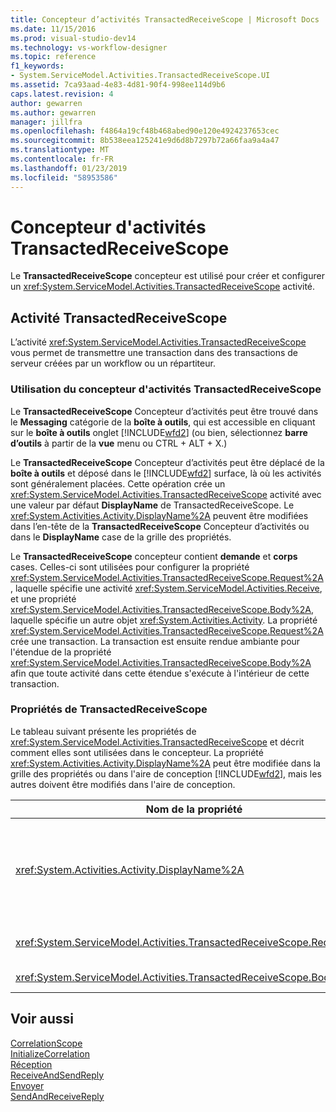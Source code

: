 ```yaml
---
title: Concepteur d’activités TransactedReceiveScope | Microsoft Docs
ms.date: 11/15/2016
ms.prod: visual-studio-dev14
ms.technology: vs-workflow-designer
ms.topic: reference
f1_keywords:
- System.ServiceModel.Activities.TransactedReceiveScope.UI
ms.assetid: 7ca93aad-4e83-4d81-90f4-998ee114d9b6
caps.latest.revision: 4
author: gewarren
ms.author: gewarren
manager: jillfra
ms.openlocfilehash: f4864a19cf48b468abed90e120e4924237653cec
ms.sourcegitcommit: 8b538eea125241e9d6d8b7297b72a66faa9a4a47
ms.translationtype: MT
ms.contentlocale: fr-FR
ms.lasthandoff: 01/23/2019
ms.locfileid: "58953586"
---
```

# <a name="transactedreceivescope-activity-designer"></a>Concepteur d'activités TransactedReceiveScope
Le **TransactedReceiveScope** concepteur est utilisé pour créer et configurer un <xref:System.ServiceModel.Activities.TransactedReceiveScope> activité.  
  
## <a name="the-transactedreceivescope-activity"></a>Activité TransactedReceiveScope  
 L’activité <xref:System.ServiceModel.Activities.TransactedReceiveScope> vous permet de transmettre une transaction dans des transactions de serveur créées par un workflow ou un répartiteur.  
  
### <a name="using-the-transactedreceivescope-activity-designer"></a>Utilisation du concepteur d'activités TransactedReceiveScope  
 Le **TransactedReceiveScope** Concepteur d’activités peut être trouvé dans le **Messaging** catégorie de la **boîte à outils**, qui est accessible en cliquant sur le **boîte à outils**  onglet [!INCLUDE[wfd2](../includes/wfd2-md.md)] (ou bien, sélectionnez **barre d’outils** à partir de la **vue** menu ou CTRL + ALT + X.)  
  
 Le **TransactedReceiveScope** Concepteur d’activités peut être déplacé de la **boîte à outils** et déposé dans le [!INCLUDE[wfd2](../includes/wfd2-md.md)] surface, là où les activités sont généralement placées. Cette opération crée un <xref:System.ServiceModel.Activities.TransactedReceiveScope> activité avec une valeur par défaut **DisplayName** de TransactedReceiveScope. Le <xref:System.Activities.Activity.DisplayName%2A> peuvent être modifiées dans l’en-tête de la **TransactedReceiveScope** Concepteur d’activités ou dans le **DisplayName** case de la grille des propriétés.  
  
 Le **TransactedReceiveScope** concepteur contient **demande** et **corps** cases. Celles-ci sont utilisées pour configurer la propriété <xref:System.ServiceModel.Activities.TransactedReceiveScope.Request%2A>, laquelle spécifie une activité <xref:System.ServiceModel.Activities.Receive>, et une propriété <xref:System.ServiceModel.Activities.TransactedReceiveScope.Body%2A>, laquelle spécifie un autre objet <xref:System.Activities.Activity>. La propriété <xref:System.ServiceModel.Activities.TransactedReceiveScope.Request%2A> crée une transaction. La transaction est ensuite rendue ambiante pour l'étendue de la propriété <xref:System.ServiceModel.Activities.TransactedReceiveScope.Body%2A> afin que toute activité dans cette étendue s'exécute à l'intérieur de cette transaction.  
  
### <a name="the-transactedreceivescope-properties"></a>Propriétés de TransactedReceiveScope  
 Le tableau suivant présente les propriétés de <xref:System.ServiceModel.Activities.TransactedReceiveScope> et décrit comment elles sont utilisées dans le concepteur. La propriété <xref:System.Activities.Activity.DisplayName%2A> peut être modifiée dans la grille des propriétés ou dans l'aire de conception [!INCLUDE[wfd2](../includes/wfd2-md.md)], mais les autres doivent être modifiés dans l'aire de conception.  
  
|Nom de la propriété|Obligatoire|Utilisation|  
|-------------------|--------------|-----------|  
|<xref:System.Activities.Activity.DisplayName%2A>|False|Nom convivial facultatif de l'activité <xref:System.ServiceModel.Activities.TransactedReceiveScope>. La valeur par défaut est TransactedReceiveScope.<br /><br /> Bien que le nom de la propriété <xref:System.Activities.Activity.DisplayName%2A> ne soit pas strictement obligatoire, la meilleure pratique consiste à l'utiliser.|  
|<xref:System.ServiceModel.Activities.TransactedReceiveScope.Request%2A>|True|Supprime un <xref:System.ServiceModel.Activities.Receive> l’activité dans le **demande** bloc sur l’aire de concepteur d’activités.|  
|<xref:System.ServiceModel.Activities.TransactedReceiveScope.Body%2A>|False|Supprime un <xref:System.Activities.Activity> dans le **corps** bloc sur l’aire de concepteur d’activités.|  
  
## <a name="see-also"></a>Voir aussi  
 [CorrelationScope](../workflow-designer/correlationscope-activity-designer.md)   
 [InitializeCorrelation](../workflow-designer/initializecorrelation-activity-designer.md)   
 [Réception](../workflow-designer/receive-activity-designer.md)   
 [ReceiveAndSendReply](../workflow-designer/receiveandsendreply-template-designer.md)   
 [Envoyer](../workflow-designer/send-activity-designer.md)   
 [SendAndReceiveReply](../workflow-designer/sendandreceivereply-template-designer.md)